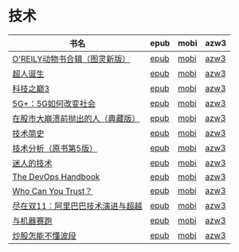 # 技术

| 书名 | epub | mobi | azw3 |
| --- | --- | --- | --- |
| [O'REILY动物书合辑（图灵新版）](http://ct.dalanmei.com/f/31084289-571591286-3373df) | [epub](http://ct.dalanmei.com/f/31084289-571591286-3373df) | [mobi](http://ct.dalanmei.com/f/31084289-575338763-c69dae) | [azw3](http://ct.dalanmei.com/f/31084289-575311772-1e175c) |
| [超人诞生](http://ct.dalanmei.com/f/31084289-571531583-57ecb2) | [epub](http://ct.dalanmei.com/f/31084289-571531583-57ecb2) | [mobi](http://ct.dalanmei.com/f/31084289-571798245-39ef9b) | [azw3](http://ct.dalanmei.com/f/31084289-572194940-13c043) |
| [科技之巅3](http://ct.dalanmei.com/f/31084289-571550737-84db49) | [epub](http://ct.dalanmei.com/f/31084289-571550737-84db49) | [mobi](http://ct.dalanmei.com/f/31084289-571850566-8a7028) | [azw3](http://ct.dalanmei.com/f/31084289-572201771-066f06) |
| [5G+：5G如何改变社会](http://ct.dalanmei.com/f/31084289-571555577-13f09a) | [epub](http://ct.dalanmei.com/f/31084289-571555577-13f09a) | [mobi](http://ct.dalanmei.com/f/31084289-571907895-745cfb) | [azw3](http://ct.dalanmei.com/f/31084289-572203049-0e5771) |
| [在股市大崩溃前抛出的人（典藏版）](http://ct.dalanmei.com/f/31084289-571556346-72a614) | [epub](http://ct.dalanmei.com/f/31084289-571556346-72a614) | [mobi](http://ct.dalanmei.com/f/31084289-571913283-275690) | [azw3](http://ct.dalanmei.com/f/31084289-572203520-b9a726) |
| [技术简史](http://ct.dalanmei.com/f/31084289-571604112-3b723e) | [epub](http://ct.dalanmei.com/f/31084289-571604112-3b723e) | [mobi](http://ct.dalanmei.com/f/31084289-571737296-b89b24) | [azw3](http://ct.dalanmei.com/f/31084289-571916411-5efda4) |
| [技术分析（原书第5版）](http://ct.dalanmei.com/f/31084289-571593927-3691ab) | [epub](http://ct.dalanmei.com/f/31084289-571593927-3691ab) | [mobi](http://ct.dalanmei.com/f/31084289-572128777-70cf49) | [azw3](http://ct.dalanmei.com/f/31084289-571985957-c7d0ef) |
| [迷人的技术](http://ct.dalanmei.com/f/31084289-571549746-cd2b26) | [epub](http://ct.dalanmei.com/f/31084289-571549746-cd2b26) | [mobi](http://ct.dalanmei.com/f/31084289-571836064-e024ad) | [azw3](http://ct.dalanmei.com/f/31084289-572065765-968515) |
| [The DevOps Handbook](http://ct.dalanmei.com/f/31084289-571553590-50789d) | [epub](http://ct.dalanmei.com/f/31084289-571553590-50789d) | [mobi](http://ct.dalanmei.com/f/31084289-571886703-e03491) | [azw3](http://ct.dalanmei.com/f/31084289-572069902-531f25) |
| [Who Can You Trust？](None) | [epub](None) | [mobi](None) | [azw3](None) |
| [尽在双11：阿里巴巴技术演进与超越](http://ct.dalanmei.com/f/31084289-571581525-8834c7) | [epub](http://ct.dalanmei.com/f/31084289-571581525-8834c7) | [mobi](http://ct.dalanmei.com/f/31084289-571737026-31ea68) | [azw3](http://ct.dalanmei.com/f/31084289-571861934-6bf755) |
| [与机器赛跑](None) | [epub](None) | [mobi](None) | [azw3](None) |
| [炒股怎能不懂波段](None) | [epub](None) | [mobi](None) | [azw3](None) |
